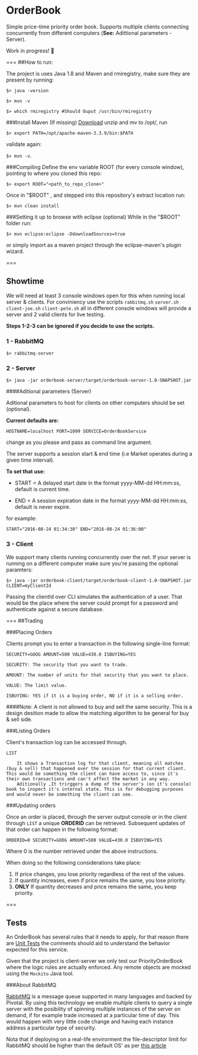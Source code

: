 # OrderBook
Simple price-time priority order book. Supports multiple clients connecting concurrently from different computers (**See:** Adittional parameters - Server). 

Work in progress! :construction_worker:

===
##How to run:

The project is uses Java 1.8 and Maven and rmiregistry, make sure they are present by running:

`$> java -version`

`$> mvn -v`

`$> which rmiregistry #Should Ouput /usr/bin/rmiregistry`



###Install Maven (If missing)
[Download](http://mirror.olnevhost.net/pub/apache/maven/maven-3/3.3.9/binaries/apache-maven-3.3.9-bin.zip) unzip and mv to /opt/, run

`$> export PATH=/opt/apache-maven-3.3.9/bin:$PATH`

validate again:

`$> mvn -v`.

###Compiling
Define the env variable ROOT (for every console window), pointing to where you cloned this repo:

`$> export ROOT="<path_to_repo_clone>"`

Once in "$ROOT" , and stepped into this repository's extract location run:

`$> mvn clean install`

###Setting it up to browse with eclipse (optional)
While in the "$ROOT" folder run:

`$> mvn eclipse:eclipse -DdownloadSources=true`

or simply import as a maven project through the eclipse-maven's plugin wizard.

===

## Showtime
We will need at least 3 console windows open for this when running local server & clients. For conviniency use the scripts `rabbitmq.sh` `server.sh` `client-joe.sh` `client-pete.sh` all in different console windows will provide a server and 2 valid clients for live testing.

**Steps 1-2-3 can be ignored if you decide to use the scripts.**

### 1 - RabbitMQ

`$> rabbitmq-server`

### 2 - Server

`$> java -jar orderbook-server/target/orderbook-server-1.0-SNAPSHOT.jar`

####Aditional parameters (Server)

Aditional parameters to host for clients on other computers should be set (optional). 

**Current defaults are:**

`HOSTNAME=localhost PORT=1099 SERVICE=OrderBookService`

change as you please and pass as command line argument.

The server supports a session start & end time (i.e Market operates during a given time interval). 

**To set that use:**

* START = A delayed start date in the format yyyy-MM-dd HH:mm:ss, default is current time.

* END = A session expiration date in the format yyyy-MM-dd HH:mm:ss, default is never expire.

for example:

`START="2016-08-24 01:34:30" END="2016-08-24 01:36:00"`

### 3 - Client

We support many clients running concurrently over the net. If your server is running on a different computer make sure you're passing the optional paramters:

`$> java -jar orderbook-client/target/orderbook-client-1.0-SNAPSHOT.jar CLIENT=myClientId`

Passing the clientId over CLI simulates the authentication of a user. That would be the place where the server could prompt for a password and authenticate against a secure database.

===
##Trading

###Placing Orders

Clients prompt you to enter a transaction in the following single-line format:

`SECURITY=GOOG AMOUNT=500 VALUE=430.0 ISBUYING=YES`

	SECURITY: The security that you want to trade.

	AMOUNT: The number of units for that security that you want to place.

	VALUE: The limit value.

	ISBUYING: YES if it is a buying order, NO if it is a selling order.

####Note: A client is not allowed to buy and sell the same security.
This is a design desition made to allow the matching algorithm to be general for buy & sell side.

###Listing Orders

Client's transaction log can be accessed through.

`LIST`

		It shows a Transaction log for that client, meaning all matches (buy & sell) that happened over the session for that current client. This would be something the client can have access to, since it's their own transactions and can't affect the market in any way.
		Aditionally ,It trirggers a dump of the server's (on it's console) book to inspect it's internal state. This is for debugging purposes and would never be something the client can see.

###Updating orders

Once an order is placed, through the server output console or in the client through `LIST` a unique **ORDERID** can be retrieved. Subsequent updates of that order can happen in the following format:

`ORDERID=0 SECURITY=GOOG AMOUNT=500 VALUE=430.0 ISBUYING=YES`

Where 0 is the number retrieved under the above instructions.

When doing so the following considerations take place:

1. If price changes, you lose priority regardless of the rest of the values.
2. If quantity increases, even if price remains the same, you lose priority.
3. **ONLY** If quantity decreases and price remains the same, you keep priority.

===

## Tests

An OrderBook has several rules that it needs to apply, for that reason there are [Unit Tests](orderbook-server/src/test/java/com/example/orderbook/OrderBookServiceTest.java) the comments should aid to understand the behavior expected for this service.

Given that the project is client-server we only test our PriorityOrderBook where the logic rules are actually enforced. Any remote objects are mocked using the `Mockito` Java tool.

###About RabbitMQ

[RabbitMQ](https://www.rabbitmq.com) is a message queue supported in many languages and backed by Pivotal. By using this technology we enable multiple clients to query a single server with the posibility of spinning multiple instances of the server on demand, if for example trade increased at a particular time of day. This would happen with very little code change and having each instance address a particular type of security.

Nota that if deploying on a real-life envirorment the file-descriptor limit for RabbitMQ should be higher than the default OS' as per [this article](https://www.rabbitmq.com/install-debian.html)
